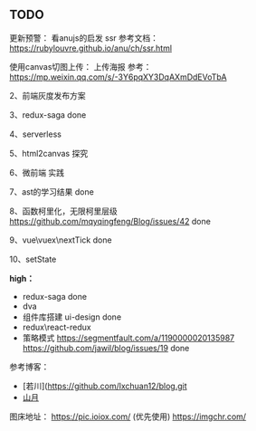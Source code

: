 

## TODO

更新预警：
看anujs的启发
ssr
参考文档： https://rubylouvre.github.io/anu/ch/ssr.html

使用canvas切图上传：
上传海报
参考：https://mp.weixin.qq.com/s/-3Y6pqXY3DqAXmDdEVoTbA

2、前端灰度发布方案

3、redux-saga done

4、serverless

5、html2canvas 探究

6、微前端 实践

7、ast的学习结果 done

8、函数柯里化，无限柯里层级 https://github.com/mqyqingfeng/Blog/issues/42 done

9、vue\vuex\nextTick done

10、setState

**high：**
- redux-saga done
- dva
- 组件库搭建 ui-design done
- redux\react-redux
- 策略模式 https://segmentfault.com/a/1190000020135987 https://github.com/jawil/blog/issues/19 done

参考博客：
- [若川](https://github.com/lxchuan12/blog.git
- [山月]( https://github.com/shfshanyue/blog.git)

图床地址：
https://pic.ioiox.com/ (优先使用)
https://imgchr.com/